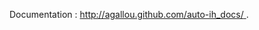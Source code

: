 Documentation :  [http://agallou.github.com/auto-ih_docs/ ](http://agallou.github.com/auto-ih_docs/).

